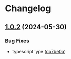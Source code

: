 # Changelog

## [1.0.2](https://github.com/keq-request/swagger-fix/compare/v1.0.1...v1.0.2) (2024-05-30)


### Bug Fixes

* typescript type ([cb7be0a](https://github.com/keq-request/swagger-fix/commit/cb7be0a955cb7a35ad0cc9ed58a3ec86ee119b90))
